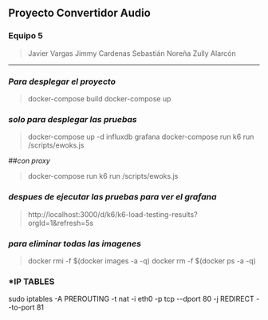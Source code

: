 ## Proyecto Convertidor Audio

### Equipo 5
>  Javier Vargas
>  Jimmy Cardenas
>  Sebastián Noreña
>  Zully Alarcón

-------



### *Para desplegar el proyecto* 

>  docker-compose build 
>  docker-compose up 

### *solo para desplegar las pruebas*
>  docker-compose up -d influxdb grafana
>  docker-compose run k6 run /scripts/ewoks.js

##*con proxy*
>  docker-compose run k6 run  /scripts/ewoks.js

### *despues de ejecutar las pruebas para ver el grafana*
> http://localhost:3000/d/k6/k6-load-testing-results?orgId=1&refresh=5s

### *para eliminar todas las imagenes*
>  docker rmi -f $(docker images -a -q)
>  docker rm -f $(docker ps -a -q)

### *IP TABLES
sudo iptables -A PREROUTING -t nat -i eth0 -p tcp --dport 80 -j REDIRECT --to-port 81
